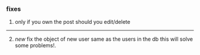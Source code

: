 ### fixes

1. only if you own the post should you edit/delete 
-------------------------------------------------------
2. *new*
        fix the object of new user same as the users in the db
        this will solve some problems!.
